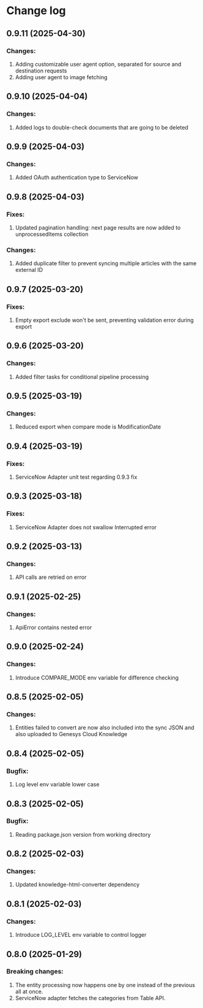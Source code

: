 # Change log

## 0.9.11 (2025-04-30)

### Changes:

1. Adding customizable user agent option, separated for source and destination requests
2. Adding user agent to image fetching

## 0.9.10 (2025-04-04)

### Changes:

1. Added logs to double-check documents that are going to be deleted

## 0.9.9 (2025-04-03)

### Changes:

1. Added OAuth authentication type to ServiceNow

## 0.9.8 (2025-04-03)

### Fixes:

1. Updated pagination handling: next page results are now added to unprocessedItems collection

### Changes:

1. Added duplicate filter to prevent syncing multiple articles with the same external ID

## 0.9.7 (2025-03-20)

### Fixes:

1. Empty export exclude won't be sent, preventing validation error during export

## 0.9.6 (2025-03-20)

### Changes:

1. Added filter tasks for conditional pipeline processing

## 0.9.5 (2025-03-19)

### Changes:

1. Reduced export when compare mode is ModificationDate

## 0.9.4 (2025-03-19)

### Fixes:

1. ServiceNow Adapter unit test regarding 0.9.3 fix

## 0.9.3 (2025-03-18)

### Fixes:

1. ServiceNow Adapter does not swallow Interrupted error

## 0.9.2 (2025-03-13)

### Changes:

1. API calls are retried on error

## 0.9.1 (2025-02-25)

### Changes:

1. ApiError contains nested error

## 0.9.0 (2025-02-24)

### Changes:

1. Introduce COMPARE_MODE env variable for difference checking

## 0.8.5 (2025-02-05)

### Changes:

1. Entities failed to convert are now also included into the sync JSON and also uploaded
   to Genesys Cloud Knowledge

## 0.8.4 (2025-02-05)

### Bugfix:

1. Log level env variable lower case

## 0.8.3 (2025-02-05)

### Bugfix:

1. Reading package.json version from working directory

## 0.8.2 (2025-02-03)

### Changes:

1. Updated knowledge-html-converter dependency

## 0.8.1 (2025-02-03)

### Changes:

1. Introduce LOG_LEVEL env variable to control logger

## 0.8.0 (2025-01-29)

### Breaking changes:

1. The entity processing now happens one by one instead of the previous all at once.
2. ServiceNow adapter fetches the categories from Table API.

